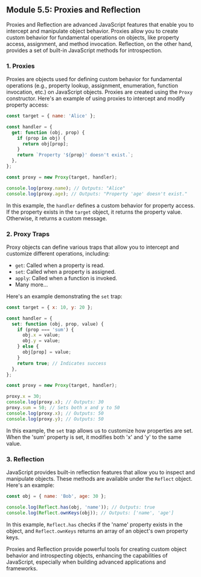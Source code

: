 ## Module 5.5: Proxies and Reflection

Proxies and Reflection are advanced JavaScript features that enable you to intercept and manipulate object behavior. Proxies allow you to create custom behavior for fundamental operations on objects, like property access, assignment, and method invocation. Reflection, on the other hand, provides a set of built-in JavaScript methods for introspection.

### 1. Proxies

Proxies are objects used for defining custom behavior for fundamental operations (e.g., property lookup, assignment, enumeration, function invocation, etc.) on JavaScript objects. Proxies are created using the `Proxy` constructor. Here's an example of using proxies to intercept and modify property access:

```javascript
const target = { name: 'Alice' };

const handler = {
  get: function (obj, prop) {
    if (prop in obj) {
      return obj[prop];
    }
    return `Property '${prop}' doesn't exist.`;
  },
};

const proxy = new Proxy(target, handler);

console.log(proxy.name); // Outputs: "Alice"
console.log(proxy.age); // Outputs: "Property 'age' doesn't exist."
```

In this example, the `handler` defines a custom behavior for property access. If the property exists in the `target` object, it returns the property value. Otherwise, it returns a custom message.

### 2. Proxy Traps

Proxy objects can define various traps that allow you to intercept and customize different operations, including:

- `get`: Called when a property is read.
- `set`: Called when a property is assigned.
- `apply`: Called when a function is invoked.
- Many more...

Here's an example demonstrating the `set` trap:

```javascript
const target = { x: 10, y: 20 };

const handler = {
  set: function (obj, prop, value) {
    if (prop === 'sum') {
      obj.x = value;
      obj.y = value;
    } else {
      obj[prop] = value;
    }
    return true; // Indicates success
  },
};

const proxy = new Proxy(target, handler);

proxy.x = 30;
console.log(proxy.x); // Outputs: 30
proxy.sum = 50; // Sets both x and y to 50
console.log(proxy.x); // Outputs: 50
console.log(proxy.y); // Outputs: 50
```

In this example, the `set` trap allows us to customize how properties are set. When the 'sum' property is set, it modifies both 'x' and 'y' to the same value.

### 3. Reflection

JavaScript provides built-in reflection features that allow you to inspect and manipulate objects. These methods are available under the `Reflect` object. Here's an example:

```javascript
const obj = { name: 'Bob', age: 30 };

console.log(Reflect.has(obj, 'name')); // Outputs: true
console.log(Reflect.ownKeys(obj)); // Outputs: ['name', 'age']
```

In this example, `Reflect.has` checks if the 'name' property exists in the object, and `Reflect.ownKeys` returns an array of an object's own property keys.

Proxies and Reflection provide powerful tools for creating custom object behavior and introspecting objects, enhancing the capabilities of JavaScript, especially when building advanced applications and frameworks.

